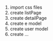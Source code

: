 1) import css files
2) create listPage
3) create detailPage
4) create e model
5) create user model
6) create ...